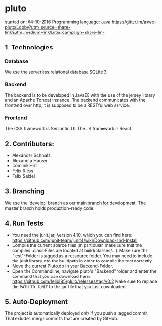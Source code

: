 # pluto

started on: 04-10-2016
Programming language: Java
https://gitter.im/aswe-pluto/Lobby?utm_source=share-link&utm_medium=link&utm_campaign=share-link


## 1. Technologies
### Database
We use the serverless relational database SQLite 3.

### Backend
The backend is to be developed in JavaEE with the use of the jersey library and an Apache Tomcat instance.
The backend communicates with the frontend over http, it is supposed to be a RESTful web service. 

### Frontend
The CSS framework is Semantic UI. The JS framework is React.


## 2. Contributors:
- Alexander Schmalz
- Alexandra Hauser
- Dominik Hirt
- Felix Riess
- Felix Seidel

## 3. Branching
We use the 'develop' branch as our main branch for development. The master branch holds production-ready code.

## 4. Run Tests
- You need the junit.jar, Version 4.10, which you can find here: https://github.com/junit-team/junit4/wiki/Download-and-Install
- Compile the current source files (in particular, make sure that the compiled .class-Files are located at build/classes/...). Make sure the "test"-Folder is tagged as a ressource folder. You may need to include the junit library into the buildpath in order to compile the test correctly.
- Move the current Pluto.db in your Backend-Folder.
- Open the Commandline, navigate pluto's "Backend" folder and enter the command that you can download here: https://github.com/felix185/pluto/releases/tag/v0.2 Make sure to replace the `PATH_TO_JUNIT` to the jar file that you just downloaded.

## 5. Auto-Deployment
The project is automatically deployed only if you push a tagged commit. That exludes merge commits that are created by GitHub.

